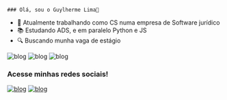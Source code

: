 <code>### Olá, sou o Guylherme Lima👋</code>


- 🔭 Atualmente trabalhando como CS numa empresa de Software jurídico
- 📚 Estudando ADS, e em paralelo Python e JS
- 🔍 Buscando munha vaga de estágio



![blog](https://img.shields.io/badge/JavaScript-323330?style=for-the-badge&logo=javascript&logoColor=F7DF1E)
![blog](https://img.shields.io/badge/HTML5-E34F26?style=for-the-badge&logo=html5&logoColor=white)
![blog](https://img.shields.io/badge/CSS3-1572B6?style=for-the-badge&logo=css3&logoColor=white)


### Acesse minhas redes sociais!
[![blog](https://img.shields.io/badge/LinkedIn-0077B5?style=for-the-badge&logo=linkedin&logoColor=white)](https://www.linkedin.com/in/gustavo-souza-moreira-dev/)
[![blog](https://img.shields.io/badge/Instagram-E4405F?style=for-the-badge&logo=instagram&logoColor=white)](https://www.instagram.com/gustavosouzam_/)

